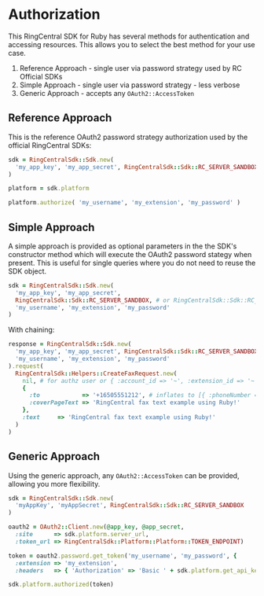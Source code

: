 # Authorization

This RingCentral SDK for Ruby has several methods for authentication and accessing
resources. This allows you to select the best method for your use case.

1. Reference Approach - single user via password strategy used by RC Official SDKs
1. Simple Approach - single user via password strategy - less verbose
1. Generic Approach - accepts any `OAuth2::AccessToken`

## Reference Approach

This is the reference OAuth2 password strategy authorization used by the official
RingCentral SDKs:

```ruby
sdk = RingCentralSdk::Sdk.new(
  'my_app_key', 'my_app_secret', RingCentralSdk::Sdk::RC_SERVER_SANDBOX
)

platform = sdk.platform

platform.authorize( 'my_username', 'my_extension', 'my_password' )
```

## Simple Approach

A simple approach is provided as optional parameters in the the SDK's constructor
method which will execute the OAuth2 password stategy when present. This is useful
for single queries where you do not need to reuse the SDK object.

```ruby
sdk = RingCentralSdk::Sdk.new(
  'my_app_key', 'my_app_secret',
  RingCentralSdk::Sdk::RC_SERVER_SANDBOX, # or RingCentralSdk::Sdk::RC_SERVER_PRODUCTION
  'my_username', 'my_extension', 'my_password'
)
```

With chaining:

```ruby
response = RingCentralSdk::Sdk.new(
  'my_app_key', 'my_app_secret', RingCentralSdk::Sdk::RC_SERVER_SANDBOX,
  'my_username', 'my_extension', 'my_password'
).request(
  RingCentralSdk::Helpers::CreateFaxRequest.new(
    nil, # for authz user or { :account_id => '~', :extension_id => '~' }
    {
      :to            => '+16505551212', # inflates to [{ :phoneNumber => '+16505551212' }],
      :coverPageText => 'RingCentral fax text example using Ruby!'
    },
    :text     => 'RingCentral fax text example using Ruby!'
  )
)
```

## Generic Approach

Using the generic approach, any `OAuth2::AccessToken` can be provided, allowing you more
flexibility.

```ruby
sdk = RingCentralSdk::Sdk.new(
  'myAppKey', 'myAppSecret', RingCentralSdk::Sdk::RC_SERVER_SANDBOX
)

oauth2 = OAuth2::Client.new(@app_key, @app_secret,
  :site      => sdk.platform.server_url,
  :token_url => RingCentralSdk::Platform::Platform::TOKEN_ENDPOINT)

token = oauth2.password.get_token('my_username', 'my_password', {
  :extension => 'my_extension',
  :headers   => { 'Authorization' => 'Basic ' + sdk.platform.get_api_key() } })

sdk.platform.authorized(token)
```